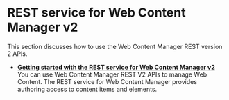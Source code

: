 # REST service for Web Content Manager v2

This section discusses how to use the Web Content Manager REST version 2 APIs. 

-   **[Getting started with the REST service for Web Content Manager v2](wcm_rest_v2_starting.md)**   
You can use Web Content Manager REST V2 APIs to manage Web Content. The REST service for Web Content Manager provides authoring access to content items and elements.
